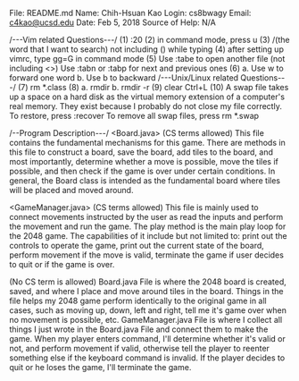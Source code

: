 File: README.md
Name: Chih-Hsuan Kao
Login: cs8bwagy
Email: c4kao@ucsd.edu
Date: Feb 5, 2018
Source of Help: N/A

/---Vim related Questions---/
(1) :20
(2) in command mode, press u
(3) /(the word that I want to search) 
    not including () while typing
(4) after setting up vimrc, type gg=G in command mode
(5) Use :tabe <filename> to open another file (not including <>)
    Use :tabn or :tabp for next and previous ones
(6) a. Use w to forward one word
    b. Use b to backward
/---Unix/Linux related Questions---/
(7) rm *.class
(8) a. rmdir<directoryname>
    b. rmdir -r<directoryname>
(9) clear
    Ctrl+L
(10) A swap file takes up a space on a hard disk as the virtual memory 
extension of a computer's real memory. 
     They exist because I probably do not close my file correctly. 
     To restore, press :recover
     To remove all swap files, press rm *.swap

/--Program Description---/
<Board.java> (CS terms allowed)
    This file contains the fundamental mechanisms for this game. 
    There are methods in this file to construct a board, save the board, 
    add tiles to the board, and most importantly, determine whether a 
    move is possible, move the tiles if possible, and then check if the
    game is over under certain conditions. 
    In general, the Board class is intended as the fundamental board where
    tiles will be placed and moved around. 

<GameManager.java> (CS terms allowed)
    This file is mainly used to connect movements instructed by the user
    as read the inputs and perform the movement and run the game. The play
    method is the main play loop for the 2048 game. The capabilities of it
    include but not limited to: print out the controls to operate the game, 
    print out the current state of the board, perform movement if the move
    is valid, terminate the game if user decides to quit or if the game is
    over. 

<General Program Summary> (No CS term is allowed)
    Board.java File is where the 2048 board is created, saved, and where
    I place and move around tiles in the board. Things in the file helps
    my 2048 game perform identically to the original game in all cases, such 
    as moving up, down, left and right, tell me it's game over when no 
    movement is possible, etc. 
    GameManager.java File is where I collect all things I just wrote in the
    Board.java File and connect them to make the game. When my player enters
    command, I'll determine whether it's valid or not, and perform movement 
    if valid, otherwise tell the player to reenter something else if the keyboard 
    command is invalid. If the player decides to quit or he loses the game,
    I'll terminate the game. 
